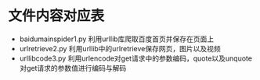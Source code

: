 # 文件内容对应表
- baidumainspider1.py   利用urllib库爬取百度首页并保存在页面上
- urlretrieve2.py       利用urllib中的urlretrieve保存网页，图片以及视频
- urllibcode3.py        利用urlencode对get请求中的参数编码，quote以及unquote对get请求的参数值进行编码与解码